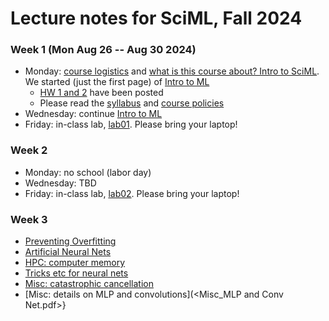 # Lecture notes for SciML, Fall 2024

### Week 1 (Mon Aug 26 -- Aug 30 2024)
- Monday: [course logistics](<01 Course intro.pdf>) and [what is this course about? Intro to SciML](<02 Intro to SciML forward problems.pdf>).  We started (just the first page) of [Intro to ML](<03 Intro to ML.pdf>)
  - [HW 1 and 2](../Homeworks/) have been posted
  - Please read the [syllabus](../syllabus.md) and [course policies](../policies.md)
- Wednesday: continue [Intro to ML](<03 Intro to ML.pdf>)
- Friday: in-class lab, [lab01](../Labs/lab01.md). Please bring your laptop!

### Week 2
- Monday: no school (labor day)
- Wednesday: TBD
- Friday: in-class lab, [lab02](../Labs/lab02.md). Please bring your laptop!

### Week 3
- [Preventing Overfitting](<05 Preventing Overfitting.pdf>)
- [Artificial Neural Nets](<06 Artificial Neural Networks.pdf>)
- [HPC: computer memory](<07 HPC_ComputerMemory.pdf>)
- [Tricks etc for neural nets](<08 Tricks, and going farther.pdf>)
- [Misc: catastrophic cancellation](<Misc_Catastrophic Cancellation.pdf>)
- [Misc: details on MLP and convolutions](<Misc_MLP and Conv Net.pdf>}
